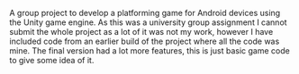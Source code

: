 A group project to develop a platforming game for Android devices using the Unity game engine. As this was a university group assignment I cannot submit the whole project as a lot of it was not my work, however I have included code from an earlier build of the project where all the code was mine. The final version had a lot more features, this is just basic game code to give some idea of it.
